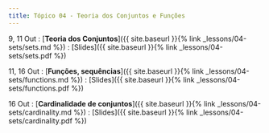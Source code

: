 ```yaml
---
title: Tópico 04 - Teoria dos Conjuntos e Funções
---
```


9, 11 Out
: [**Teoria dos Conjuntos**]({{ site.baseurl }}{% link _lessons/04-sets/sets.md %})
  : [Slides]({{ site.baseurl }}{% link _lessons/04-sets/sets.pdf %})

11, 16 Out
: [**Funções, sequências**]({{ site.baseurl }}{% link _lessons/04-sets/functions.md %})
  : [Slides]({{ site.baseurl }}{% link _lessons/04-sets/functions.pdf %})

16 Out
: [**Cardinalidade de conjuntos**]({{ site.baseurl }}{% link _lessons/04-sets/cardinality.md %})
  : [Slides]({{ site.baseurl }}{% link _lessons/04-sets/cardinality.pdf %})
